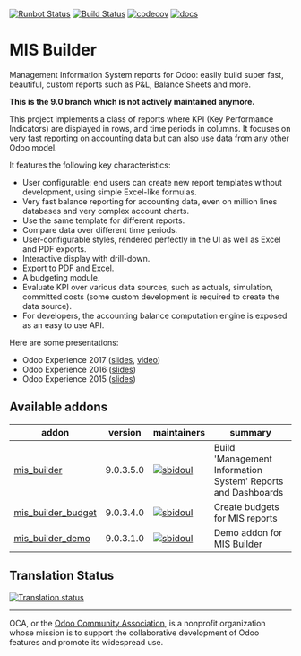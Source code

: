 [![Runbot Status](https://runbot.odoo-community.org/runbot/badge/flat/248/9.0.svg)](https://runbot.odoo-community.org/runbot/repo/github-com-oca-mis-builder-248)
[![Build Status](https://travis-ci.org/OCA/mis-builder.svg?branch=9.0)](https://travis-ci.org/OCA/mis-builder)
[![codecov](https://codecov.io/gh/OCA/mis-builder/branch/9.0/graph/badge.svg)](https://codecov.io/gh/OCA/mis-builder)
[![docs](https://media.readthedocs.org/static/projects/badges/passing.svg)](http://oca-mis-builder.readthedocs.io/en/9.0/)

# MIS Builder

Management Information System reports for Odoo: easily build super fast,
beautiful, custom reports such as P&L, Balance Sheets and more.

**This is the 9.0 branch which is not actively maintained anymore.**

This project implements a class of reports where KPI (Key Performance Indicators)
are displayed in rows, and time periods in columns. It focuses on very fast reporting
on accounting data but can also use data from any other Odoo model.

It features the following key characteristics:

- User configurable: end users can create new report templates without development,
  using simple Excel-like formulas.
- Very fast balance reporting for accounting data, even on million lines databases
  and very complex account charts.
- Use the same template for different reports.
- Compare data over different time periods.
- User-configurable styles, rendered perfectly in the UI as well as Excel and PDF exports.
- Interactive display with drill-down.
- Export to PDF and Excel.
- A budgeting module.
- Evaluate KPI over various data sources, such as actuals, simulation, committed costs
  (some custom development is required to create the data source).
- For developers, the accounting balance computation engine is exposed as an easy
  to use API.

Here are some presentations:

- Odoo Experience 2017 ([slides](https://www.slideshare.net/acsone/budget-control-with-misbuilder-3-2017), [video](https://youtu.be/0PpxGAf2l-0))
- Odoo Experience 2016 ([slides](https://www.slideshare.net/acsone/misbuilder-2016))
- Odoo Experience 2015 ([slides](https://www.slideshare.net/acsone/misbuilder))


[//]: # (addons)

Available addons
----------------
addon | version | maintainers | summary
--- | --- | --- | ---
[mis_builder](mis_builder/) | 9.0.3.5.0 | [![sbidoul](https://github.com/sbidoul.png?size=30px)](https://github.com/sbidoul) | Build 'Management Information System' Reports and Dashboards
[mis_builder_budget](mis_builder_budget/) | 9.0.3.4.0 | [![sbidoul](https://github.com/sbidoul.png?size=30px)](https://github.com/sbidoul) | Create budgets for MIS reports
[mis_builder_demo](mis_builder_demo/) | 9.0.3.1.0 | [![sbidoul](https://github.com/sbidoul.png?size=30px)](https://github.com/sbidoul) | Demo addon for MIS Builder

[//]: # (end addons)

Translation Status
------------------
[![Translation status](https://translation.odoo-community.org/widgets/mis-builder-9-0/-/multi-auto.svg)](https://translation.odoo-community.org/engage/mis-builder-9-0/?utm_source=widget)

----

OCA, or the [Odoo Community Association](http://odoo-community.org/), is a nonprofit organization whose
mission is to support the collaborative development of Odoo features and
promote its widespread use.
